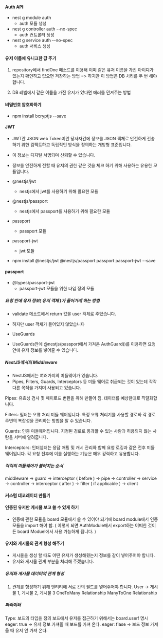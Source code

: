 #### Auth API

- nest g module auth
  - auth 모듈 생성
- nest g controller auth --no-spec
  - auth 컨트롤러 생성
- nest g service auth --no-spec
  - auth 서비스 생성

#### 유저 이름에 유니크한 값 주기

1. repository에서 findOne 메소드를 이용해 이미 같은 유저 이름을 가진 아이디가 있는지 확인하고 없으면 저장하는 방법
   => 하지만 이 방법은 DB 처리를 두 번 해야 합니다.

2. DB 레벨에서 같은 이름을 가진 유저가 있다면 에러를 던져주는 방법

#### 비밀번호 암호화하기

- npm install bcryptjs --save

#### JWT

- JWT란 JSON web Token이란 당사자간에 정보를 JSON 객체로 안전하게 전송하기 위한 컴팩트하고 독립적인 방식을 정의하는 개방형 표준입니다.
- 이 정보는 디지털 서명되며 신뢰할 수 있습니다.
- 정보를 안전하게 전할 때 유저의 권한 같은 것을 체크 하기 위해 사용하는 유용한 모듈입니다.

- @nestjs/jwt
  - nestjs에서 jwt를 사용하기 위해 필요한 모듈
- @nestjs/passport
  - nestjs에서 passport를 사용하기 위해 필요한 모듈
- passport
  - passport 모듈
- passport-jwt

  - jwt 모듈

- npm install @nestjs/jwt @nestjs/passport passport passport-jwt --save

#### passport

- @types/passport-jwt
  - passport-jwt 모듈을 위한 타입 정의 모듈

##### 요청 안에 유저 정보( 유저 객체 )가 들어가게 하는 방법

- validate 메소드에서 return 값을 user 객체로 주었습니다.
- 하지만 user 객체가 들어있지 않았습니다

- UseGuards
- UseGuards안에 @nestjs/passport에서 가져온 AuthGuard()를 이용하면 요청 안에 유저 정보를 넣어줄 수 있습니다.

##### NestJS에서의 Middleware

- NestJS에서는 여러가지의 미들웨어가 있습니다.
- Pipes, Filters, Guards, Interceptors 등 미들 웨어로 취급되는 것이 있는데 각각 다른 목적을 가지며 사용되고 있습니다.

Pipes: 유효성 검사 및 페이로드 변환을 위해 만들어 짐. 데이터를 예상한대로 직렬화합니다.

Filters: 필터는 오류 처리 미들 웨어입니다. 특정 오류 처리기를 사용할 경로와 각 경로 주변의 복잡성을 관리하는 방법을 알 수 있습니다.

Guards: 인증 미들웨어입니다. 지정된 경로로 통과할 수 있는 사람과 허용되지 않는 사람을 서버에 알려줍니다.

Interceptors: 인터셉터는 응답 매핑 및 캐시 관리와 함께 요청 로깅과 같은 전후 미들웨어입니다. 각 요청 전후에 이를 실행하는 기능은 매우 강력하고 유용합니다.

##### 각각의 미들웨어가 불러지는 순서

middleware -> guard -> interceptor ( before ) -> pipe -> controller -> service -> controller -> interceptor ( after ) -> filter ( if applicable ) -> client

#### 커스텀 데코레이터 만들기

#### 인증된 유저만 게시물 보고 쓸 수 있게 하기

- 인증에 관한 모듈을 board 모듈에서 쓸 수 있어야 되기에 board module에서 인증 모듈을 import 해야 함. ( 이렇게 되면 AuthModule에서 export하는 어떠한 것이든 board Moduel에서 사용 가능하게 됩니다. )

#### 유저와 게시물의 관계 형성 해주기

- 게시물을 생성 할 때도 어떤 유저가 생성해줬는지 정보를 같이 넣어주어야 합니다.
- 유저와 게시물 관계 부분을 처리해 주겠습니다.

##### 유저와 게시물 데이터의 관계 형성

1. 관계를 형성하기 위해 엔티티에 서로 간의 필드를 넣어주어야 합니다.
   User -> 게시물 1, 게시물 2, 게시물 3
   OneToMany Relationship ManyToOne Relationship

##### 파라미터

Type: 보드의 타입을 정의
보드에서 유저를 접근하기 위해서는 board.user! 명시
eager: true => 유저 정보 가져올 때 보드를 가져 온다.
eager: flase => 보드 정보 가져올 때 유저 안 가져 온다.
